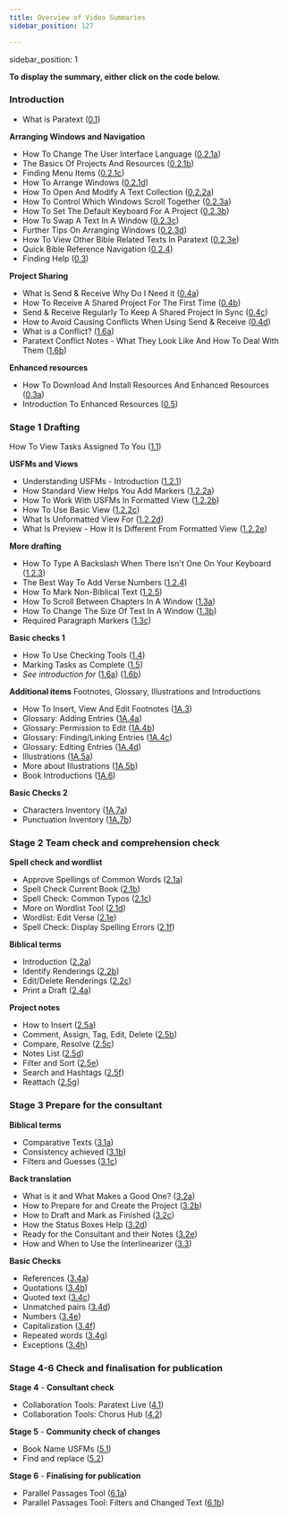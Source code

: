 ```yaml
---
title: Overview of Video Summaries
sidebar_position: 127

---
```




sidebar_position: 1


**To display the summary, either click on the code below.**


### Introduction

- What is Paratext ([0.1](/Video-summaries/01-Introduction/0.1.md))

**Arranging Windows and Navigation**

- How To Change The User Interface Language ([0.2.1a](/Video-summaries/01-Introduction/0.2.Navigation/0.2.1a.md))
- The Basics Of Projects And Resources ([0.2.1b](/Video-summaries/01-Introduction/0.2.Navigation/0.2.1b.md))
- Finding Menu Items ([0.2.1c](/Video-summaries/01-Introduction/0.2.Navigation/0.2.1c.md))
- How To Arrange Windows ([0.2.1d](/Video-summaries/01-Introduction/0.2.Navigation/0.2.1d.md))
- How To Open And Modify A Text Collection ([0.2.2a](/Video-summaries/01-Introduction/0.2.Navigation/0.2.2a.md))
- How To Control Which Windows Scroll Together ([0.2.3a](/Video-summaries/01-Introduction/0.2.Navigation/0.2.3a.md))
- How To Set The Default Keyboard For A Project ([0.2.3b](/Video-summaries/01-Introduction/0.2.Navigation/0.2.3b.md))
- How To Swap A Text In A Window ([0.2.3c](/Video-summaries/01-Introduction/0.2.Navigation/0.2.3c.md))
- Further Tips On Arranging Windows ([0.2.3d](/Video-summaries/01-Introduction/0.2.Navigation/0.2.3d.md))
- How To View Other Bible Related Texts In Paratext ([0.2.3e](/Video-summaries/01-Introduction/0.2.Navigation/0.2.3e.md))
- Quick Bible Reference Navigation ([0.2.4](/Video-summaries/01-Introduction/0.2.Navigation/0.2.4.md))
- Finding Help ([0.3](/Video-summaries/01-Introduction/0.2.Navigation/0.3.md))

**Project Sharing**

- What Is Send & Receive Why Do I Need it ([0.4a](/Video-summaries/01-Introduction/0.4.Project-sharing/0.4a.md))
- How To Receive A Shared Project For The First Time ([0.4b](/Video-summaries/01-Introduction/0.4.Project-sharing/0.4b.md))
- Send & Receive Regularly To Keep A Shared Project In Sync ([0.4c](/Video-summaries/01-Introduction/0.4.Project-sharing/0.4c.md))
- How to Avoid Causing Conflicts When Using Send & Receive ([0.4d](/Video-summaries/01-Introduction/0.4.Project-sharing/0.4d.md))
- What is a Conflict? ([1.6a](/Video-summaries/01-Introduction/0.4.Project-sharing/1.6a.md))
- Paratext Conflict Notes - What They Look Like And How To Deal With Them ([1.6b](/Video-summaries/01-Introduction/0.4.Project-sharing/1.6b.md))

**Enhanced resources**

- How To Download And Install Resources And Enhanced Resources ([0.3a](/Video-summaries/01-Introduction/0.5.Enhanced-resources/0.3a.md))
- Introduction To Enhanced Resources ([0.5](/Video-summaries/01-Introduction/0.5.Enhanced-resources/0.5.md))

### Stage 1 Drafting


How To View Tasks Assigned To You ([1.1](/Video-summaries/02-Stage-1/1.Drafting-editing/1.1.md))


**USFMs and Views**

- Understanding USFMs - Introduction ([1.2.1](/Video-summaries/02-Stage-1/2.USFM/1.2.1.md))
- How Standard View Helps You Add Markers ([1.2.2a](/Video-summaries/02-Stage-1/2.USFM/1.2.2a.md))
- How To Work With USFMs In Formatted View ([1.2.2b](/Video-summaries/02-Stage-1/2.USFM/1.2.2b.md))
- How To Use Basic View ([1.2.2c](/Video-summaries/02-Stage-1/2.USFM/1.2.2c.md))
- What Is Unformatted View For ([1.2.2d](/Video-summaries/02-Stage-1/2.USFM/1.2.2d.md))
- What Is Preview - How It Is Different From Formatted View ([1.2.2e](/Video-summaries/02-Stage-1/2.USFM/1.2.2e.md))

**More drafting**

- How To Type A Backslash When There Isn't One On Your Keyboard ([1.2.3](/Video-summaries/02-Stage-1/1.Drafting-editing/1.2.3.md))
- The Best Way To Add Verse Numbers ([1.2.4](/Video-summaries/02-Stage-1/1.Drafting-editing/1.2.4.md))
- How To Mark Non-Biblical Text ([1.2.5](/Video-summaries/02-Stage-1/1.Drafting-editing/1.2.5.md))
- How To Scroll Between Chapters In A Window ([1.3a](/Video-summaries/02-Stage-1/1.Drafting-editing/1.3a.md))
- How To Change The Size Of Text In A Window ([1.3b](/Video-summaries/02-Stage-1/1.Drafting-editing/1.3b.md))
- Required Paragraph Markers ([1.3c](/Video-summaries/02-Stage-1/1.Drafting-editing/1.3c.md))

**Basic checks 1**

- How To Use Checking Tools ([1.4](/Video-summaries/02-Stage-1/4.Basic-checks/1.4.md))
- Marking Tasks as Complete ([1.5](/Video-summaries/02-Stage-1/4.Basic-checks/1.5.md))
- _See introduction for_ ([1.6a](/Video-summaries/01-Introduction/0.4.Project-sharing/1.6a.md)) ([1.6b](/Video-summaries/01-Introduction/0.4.Project-sharing/1.6b.md))

**Additional items**
Footnotes, Glossary, Illustrations and Introductions

- How To Insert, View And Edit Footnotes ([1A.3](/Video-summaries/02-Stage-1/5.Additional/1A.3.md))
- Glossary: Adding Entries ([1A.4a](/Video-summaries/02-Stage-1/5.Additional/1A.4a.md))
- Glossary: Permission to Edit ([1A.4b](/Video-summaries/02-Stage-1/5.Additional/1A.4b.md))
- Glossary: Finding/Linking Entries ([1A.4c](/Video-summaries/02-Stage-1/5.Additional/1A.4c.md))
- Glossary: Editing Entries ([1A.4d](/Video-summaries/02-Stage-1/5.Additional/1A.4d.md))
- Illustrations ([1A.5a](/Video-summaries/02-Stage-1/5.Additional/1A.5a.md))
- More about Illustrations ([1A.5b](/Video-summaries/02-Stage-1/5.Additional/1A.5b.md))
- Book Introductions ([1A.6](/Video-summaries/02-Stage-1/5.Additional/1A.6.md))

**Basic Checks 2**

- Characters Inventory ([1A.7a](/Video-summaries/02-Stage-1/4.Basic-checks/1A.7a.md))
- Punctuation Inventory ([1A.7b](/Video-summaries/02-Stage-1/4.Basic-checks/1A.7b.md))

### Stage 2 Team check and comprehension check


**Spell check and wordlist**

- Approve Spellings of Common Words ([2.1a](/Video-summaries/03-Stage-2/2.1.Spell-check-wordlist/2.1a.md))
- Spell Check Current Book ([2.1b](/Video-summaries/03-Stage-2/2.1.Spell-check-wordlist/2.1b.md))
- Spell Check: Common Typos ([2.1c](/Video-summaries/03-Stage-2/2.1.Spell-check-wordlist/2.1c.md))
- More on Wordlist Tool ([2.1d](/Video-summaries/03-Stage-2/2.1.Spell-check-wordlist/2.1d.md))
- Wordlist: Edit Verse ([2.1e](/Video-summaries/03-Stage-2/2.1.Spell-check-wordlist/2.1e.md))
- Spell Check: Display Spelling Errors ([2.1f](/Video-summaries/03-Stage-2/2.1.Spell-check-wordlist/2.1f.md))

**Biblical terms**

- Introduction ([2.2a](/Video-summaries/03-Stage-2/2.2.Biblical-terms/2.2a.md))
- Identify Renderings ([2.2b](/Video-summaries/03-Stage-2/2.2.Biblical-terms/2.2b.md))
- Edit/Delete Renderings ([2.2c](/Video-summaries/03-Stage-2/2.2.Biblical-terms/2.2c.md))
- Print a Draft ([2.4a](/Video-summaries/03-Stage-2/2.4a.md))

**Project notes**

- How to Insert ([2.5a](/Video-summaries/03-Stage-2/2.5.Project-notes/2.5a.md))
- Comment, Assign, Tag, Edit, Delete ([2.5b](/Video-summaries/03-Stage-2/2.5.Project-notes/2.5b.md))
- Compare, Resolve ([2.5c](/Video-summaries/03-Stage-2/2.5.Project-notes/2.5c.md))
- Notes List ([2.5d](/Video-summaries/03-Stage-2/2.5.Project-notes/2.5d.md))
- Filter and Sort ([2.5e](/Video-summaries/03-Stage-2/2.5.Project-notes/2.5e.md))
- Search and Hashtags ([2.5f](/Video-summaries/03-Stage-2/2.5.Project-notes/2.5f.md))
- Reattach ([2.5g](/Video-summaries/03-Stage-2/2.5.Project-notes/2.5g.md))

### Stage 3 Prepare for the consultant


**Biblical terms**

- Comparative Texts ([3.1a](/Video-summaries/04-Stage-3/3.1.Biblical-terms/3.1a.md))
- Consistency achieved ([3.1b](/Video-summaries/04-Stage-3/3.1.Biblical-terms/3.1b.md))
- Filters and Guesses ([3.1c](/Video-summaries/04-Stage-3/3.1.Biblical-terms/3.1c.md))

**Back translation**

- What is it and What Makes a Good One? ([3.2a](/Video-summaries/04-Stage-3/3.2.Back-translation/3.2a.md))
- How to Prepare for and Create the Project ([3.2b](/Video-summaries/04-Stage-3/3.2.Back-translation/3.2b.md))
- How to Draft and Mark as Finished ([3.2c](/Video-summaries/04-Stage-3/3.2.Back-translation/3.2c.md))
- How the Status Boxes Help ([3.2d](/Video-summaries/04-Stage-3/3.2.Back-translation/3.2d.md))
- Ready for the Consultant and their Notes ([3.2e](/Video-summaries/04-Stage-3/3.2.Back-translation/3.2e.md))
- How and When to Use the Interlinearizer ([3.3](/Video-summaries/04-Stage-3/3.3.Custom-interlinears/3.3.md))

**Basic Checks**

- References ([3.4a](/Video-summaries/04-Stage-3/3.4.Checks/3.4a.md))
- Quotations ([3.4b](/Video-summaries/04-Stage-3/3.4.Checks/3.4b.md))
- Quoted text ([3.4c](/Video-summaries/04-Stage-3/3.4.Checks/3.4c.md))
- Unmatched pairs ([3.4d](/Video-summaries/04-Stage-3/3.4.Checks/3.4d.md))
- Numbers ([3.4e](/Video-summaries/04-Stage-3/3.4.Checks/3.4e.md))
- Capitalization ([3.4f](/Video-summaries/04-Stage-3/3.4.Checks/3.4f.md))
- Repeated words ([3.4g](/Video-summaries/04-Stage-3/3.4.Checks/3.4g.md))
- Exceptions ([3.4h](/Video-summaries/04-Stage-3/3.4.Checks/3.4h.md))

### Stage 4-6 Check and finalisation for publication


**Stage 4** - **Consultant check**

- Collaboration Tools: Paratext Live ([4.1](/Video-summaries/05-Stage-4/4.1.md))
- Collaboration Tools: Chorus Hub ([4.2](/Video-summaries/05-Stage-4/4.2.md))

**Stage 5** - **Community check of changes**

- Book Name USFMs ([5.1](/Video-summaries/06-Stage-5/5.1.md))
- Find and replace ([5.2](/Video-summaries/06-Stage-5/5.2.md))

**Stage 6** - **Finalising for publication**

- Parallel Passages Tool ([6.1a](/Video-summaries/07-Stage-6/6.1a.md))
- Parallel Passages Tool: Filters and Changed Text ([6.1b](/Video-summaries/07-Stage-6/6.1b.md))
